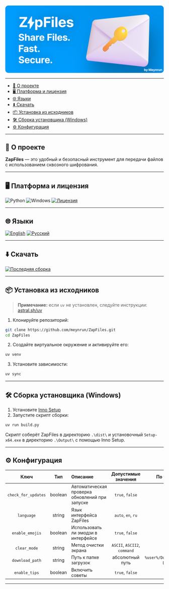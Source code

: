 ![ZapFiles](./assets/ZapFiles-banner.png)

---

<!-- TOC -->
  * [🧾 О проекте](#-о-проекте)
  * [🖥️ Платформа и лицензия](#-платформа-и-лицензия)
  * [🌐 Языки](#-языки)
  * [⬇️ Скачать](#-скачать)
  * [📦 Установка из исходников](#-установка-из-исходников)
  * [🛠️ Сборка установщика (Windows)](#-сборка-установщика-windows)
  * [⚙️ Конфигурация](#-конфигурация)
<!-- TOC -->

---

## 🧾 О проекте

**ZapFiles** — это удобный и безопасный инструмент для передачи файлов с использованием сквозного шифрования.

---

## 🖥️ Платформа и лицензия

![Python](https://img.shields.io/badge/python-3670A0?style=for-the-badge&logo=python&logoColor=ffdd54)
![Windows](https://img.shields.io/badge/Windows-0078D6?style=for-the-badge&logo=windows&logoColor=white)
[![Лицензия](https://img.shields.io/github/license/Ileriayo/markdown-badges?style=for-the-badge)](./LICENSE)

---

## 🌐 Языки

[![English](https://img.shields.io/badge/English-0078D4?style=for-the-badge&logo=download&logoColor=white)](./README.md)
[![Русский](https://img.shields.io/badge/Русский-D52B1E?style=for-the-badge&logo=download&logoColor=white)](./README-ru.md)

---

## ⬇️ Скачать

[![Последняя сборка](https://img.shields.io/badge/Скачать%20последнюю%20версию-66CC00?style=for-the-badge&logo=download&logoColor=white)](https://github.com/meynrun/ZapFiles/releases/latest/download/Setup-x64.exe)

---

## 📦 Установка из исходников

> **Примечание:** если `uv` не установлен, следуйте инструкции: [astral.sh/uv](https://github.com/astral-sh/uv)

1. Клонируйте репозиторий:
```sh
git clone https://github.com/meynrun/ZapFiles.git
cd ZapFiles
```

2. Создайте виртуальное окружение и активируйте его:

```sh
uv venv
```

3. Установите зависимости:

```sh
uv sync
```

---

## 🛠️ Сборка установщика (Windows)

1. Установите [Inno Setup](https://jrsoftware.org/download.php/is.exe)
2. Запустите скрипт сборки:

```sh
uv run build.py
```

Скрипт соберёт ZapFiles в директорию `.\dist\` и установочный `Setup-x64.exe` в директорию `.\Output\` с помощью Inno Setup.

---

## ⚙️ Конфигурация

|        Ключ         |   Тип   | Описание                                       |            Допустимые значения             |             По умолчанию              |
|:-------------------:|:-------:|:-----------------------------------------------|:------------------------------------------:|:-------------------------------------:|
| `check_for_updates` | boolean | Автоматическая проверка обновлений при запуске |              `true`, `false`               |                `true`                 |
|     `language`      | string  | Язык интерфейса ZapFiles                       |             `auto`, `en`, `ru`             |                `auto`                 |
|   `enable_emojis`   | boolean | Использовать ли эмодзи в интерфейсе            |              `true`, `false`               |                `true`                 |
|    `clear_mode`     | string  | Метод очистки экрана                           |        `ASCII`, `ASCII2`, `command`        |                `ASCII`                |
|   `download_path`   | string  | Путь к папке загрузок                          |              абсолютный путь               | `%user%/Downloads/ZapFiles Downloads` |
|    `enable_tips`    | boolean | Включить советы                                |              `true`, `false`               |                `true`                 |

---
